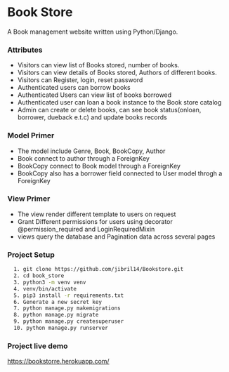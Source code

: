 # Book Store

A Book management website written using Python/Django.

### Attributes

-   Visitors can view list of Books stored, number of books.
-   Visitors can view details of Books stored, Authors of different books.
-   Visitors can Register, login, reset password
-   Authenticated users can borrow books
-   Authenticated Users can view list of books borrowed
-   Authenticated user can loan a book instance to the Book store catalog
-   Admin can create or delete books, can see book status(onloan, borrower, dueback e.t.c) and update books records

### Model Primer

-   The model include Genre, Book, BookCopy, Author
-   Book connect to author through a ForeignKey
-   BookCopy connect to Book model through a ForeignKey
-   BookCopy also has a borrower field connected to User model throgh a ForeignKey

### View Primer

-   The view render different template to users on request
-   Grant Different permissions for users using decorator @permission_required and LoginRequiredMixin
-   views query the database and Pagination data across several pages

### Project Setup

```bash
  1. git clone https://github.com/jibril14/Bookstore.git
  2. cd book_store
  3. python3 -m venv venv
  4. venv/bin/activate
  5. pip3 install -r requirements.txt
  6. Generate a new secret key
  7. python manage.py makemigrations
  8. python manage.py migrate
  9. python manage.py createsuperuser
  10. python manage.py runserver
```

### Project live demo

https://bookstorre.herokuapp.com/
